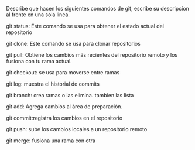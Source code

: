 Describe que hacen los siguientes comandos de git, escribe su descripcion al frente en una sola linea.

git status: Este comando se usa para obtener el estado actual del repositorio

git clone: Este comando se usa para clonar repositorios 

git pull: Obtiene los cambios más recientes del repositorio remoto y los fusiona con tu rama actual.

git checkout: se usa para moverse entre ramas 

git log: muestra el historial de commits

git branch: crea ramas o las elimina. tambien las lista

git add: Agrega cambios al área de preparación.

git commit:registra los cambios en el repositorio

git push: sube los cambios locales a un repositorio remoto 

git merge: fusiona una rama con otra 
